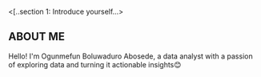<[..section 1: Introduce yourself...>
## ABOUT ME

Hello! I'm Ogunmefun Boluwaduro Abosede, a data analyst with a passion of exploring data and turning it actionable insights😊
